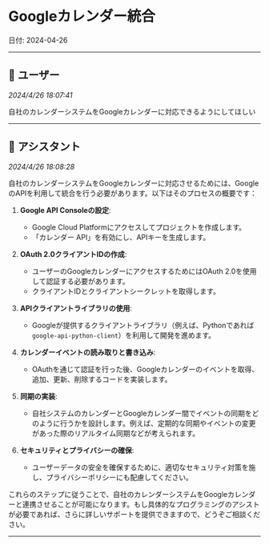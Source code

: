 # Googleカレンダー統合

日付: 2024-04-26

---

## 👤 ユーザー
*2024/4/26 18:07:41*

自社のカレンダーシステムをGoogleカレンダーに対応できるようにしてほしい

---

## 🤖 アシスタント
*2024/4/26 18:08:28*

自社のカレンダーシステムをGoogleカレンダーに対応させるためには、GoogleのAPIを利用して統合を行う必要があります。以下はそのプロセスの概要です：

1. **Google API Consoleの設定**:
   - Google Cloud Platformにアクセスしてプロジェクトを作成します。
   - 「カレンダー API」を有効にし、APIキーを生成します。

2. **OAuth 2.0クライアントIDの作成**:
   - ユーザーのGoogleカレンダーにアクセスするためにはOAuth 2.0を使用して認証する必要があります。
   - クライアントIDとクライアントシークレットを取得します。

3. **APIクライアントライブラリの使用**:
   - Googleが提供するクライアントライブラリ（例えば、Pythonであれば`google-api-python-client`）を利用して開発を進めます。

4. **カレンダーイベントの読み取りと書き込み**:
   - OAuthを通じて認証を行った後、Googleカレンダーのイベントを取得、追加、更新、削除するコードを実装します。

5. **同期の実装**:
   - 自社システムのカレンダーとGoogleカレンダー間でイベントの同期をどのように行うかを設計します。例えば、定期的な同期やイベントの変更があった際のリアルタイム同期などが考えられます。

6. **セキュリティとプライバシーの確保**:
   - ユーザーデータの安全を確保するために、適切なセキュリティ対策を施し、プライバシーポリシーにも配慮してください。

これらのステップに従うことで、自社のカレンダーシステムをGoogleカレンダーと連携させることが可能になります。もし具体的なプログラミングのアシストが必要であれば、さらに詳しいサポートを提供できますので、どうぞご相談ください。

---
